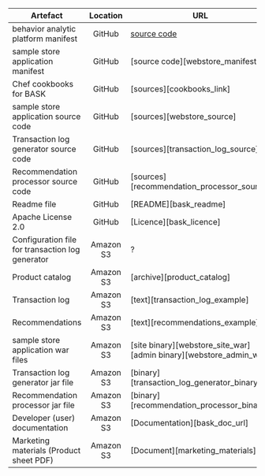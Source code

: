 Artefact | Location | URL	
--- | :---: | ---
behavior analytic platform manifest	| GitHub | [source code][bap_manifest]
sample store application manifest | GitHub | [source code][webstore_manifest]
Chef cookbooks for BASK | GitHub | [sources][cookbooks_link]	
sample store application source code | GitHub |	[sources][webstore_source]	
Transaction log generator source code | GitHub | [sources][transaction_log_source]	
Recommendation processor source code | GitHub |	[sources][recommendation_processor_source]	
Readme file	| GitHub | [README][bask_readme]	
Apache License 2.0 | GitHub	| [Licence][bask_licence]
Configuration file for transaction log generator | Amazon S3 | ?		
Product catalog	| Amazon S3	| [archive][product_catalog]	
Transaction log | Amazon S3	| [text][transaction_log_example]
Recommendations	| Amazon S3	| [text][recommendations_example]
sample store application war files | Amazon S3 | [site binary][webstore_site_war] [admin binary][webstore_admin_war]
Transaction log generator jar file | Amazon S3 | [binary][transaction_log_generator_binary]
Recommendation processor jar file |	Amazon S3 |	[binary][recommendation_processor_binary]
Developer (user) documentation | Amazon S3 | [Documentation][bask_doc_url]
Marketing materials (Product sheet PDF)	| Amazon S3	| [Document][marketing_materials]

[bap_manifest]: /manifests/behavior_analytics_platform.yaml
